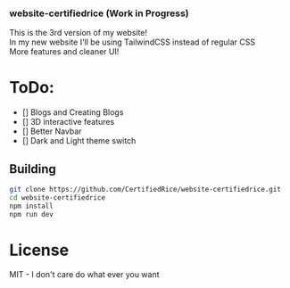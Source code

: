 ### website-certifiedrice (Work in Progress)
This is the 3rd version of my website!\
In my new website I'll be using TailwindCSS instead of regular CSS\
More features and cleaner UI!

# ToDo:
- [] Blogs and Creating Blogs
- [] 3D interactive features
- [] Better Navbar
- [] Dark and Light theme switch


## Building
```bash
git clone https://github.com/CertifiedRice/website-certifiedrice.git
cd website-certifiedrice
npm install
npm run dev
```


# License
MIT - I don't care do what ever you want
